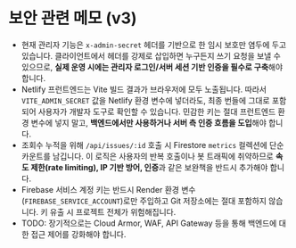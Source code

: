 # 보안 관련 메모 (v3)

- 현재 관리자 기능은 `x-admin-secret` 헤더를 기반으로 한 임시 보호만 염두에 두고 있습니다. 클라이언트에서 헤더를 강제로 삽입하면 누구든지 쓰기 요청을 보낼 수 있으므로, **실제 운영 시에는 관리자 로그인/서버 세션 기반 인증을 필수로 구축**해야 합니다.
- Netlify 프런트엔드는 Vite 빌드 결과가 브라우저에 모두 노출됩니다. 따라서 `VITE_ADMIN_SECRET` 값을 Netlify 환경 변수에 넣더라도, 최종 번들에 그대로 포함되어 사용자가 개발자 도구로 확인할 수 있습니다. 민감한 키는 절대 프런트엔드 환경 변수에 넣지 말고, **백엔드에서만 사용하거나 서버 측 인증 흐름을 도입**해야 합니다.
- 조회수 누적을 위해 `/api/issues/:id` 호출 시 Firestore `metrics` 컬렉션에 단순 카운트를 남깁니다. 이 로직은 사용자의 반복 호출이나 봇 트래픽에 취약하므로 **속도 제한(rate limiting), IP 기반 방어, 인증**과 같은 보완책을 반드시 추가해야 합니다.
- Firebase 서비스 계정 키는 반드시 Render 환경 변수(`FIREBASE_SERVICE_ACCOUNT`)로만 주입하고 Git 저장소에는 절대 포함하지 않습니다. 키 유출 시 프로젝트 전체가 위험해집니다.
- TODO: 장기적으로는 Cloud Armor, WAF, API Gateway 등을 통해 백엔드에 대한 접근 제어를 강화해야 합니다.
